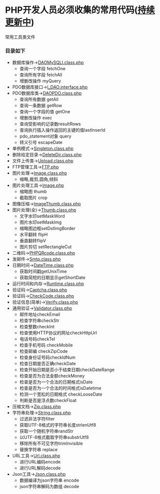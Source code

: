 # PHP开发人员必须收集的常用代码([持续更新中](https://github.com/flowstone/PHPToolCode/blob/master/update_log.md))
常用工具类文件
### 目录如下


- 数据库操作→[DAOMySQLI.class.php](https://github.com/flowstone/PHPToolCode/blob/master/DAO/DAOMySQLI.class.php)
  - 查询一个字段 fetchOne
  - 查询所有字段 fetchAll
  - 增删改操作 myQuery
- PDO数据库接口→[I_DAO.interface.php](https://github.com/flowstone/PHPToolCode/blob/master/DAO/I_DAO.interface.php)
- PDO数据库类→[DAOPDO.class.php](https://github.com/flowstone/PHPToolCode/blob/master/DAO/DAOPDO.class.php)  
  - 查询所有数据 getAll
  - 查询一条数据 getRow
  - 查询一个字段的值 getOne
  - 增删改操作 exec
  - 查询受影响的记录数resultRows
  - 查询执行插入操作返回的主键的值lastInserId
  - pdo_statement对象 query
  - 转义引号 escapeDate
- 单例模式→[Singleton.class.php](https://github.com/flowstone/PHPToolCode/blob/master/DesignPattern/Singleton.class.php)
- 删除给定目录→[DeleteDir.class.php](https://github.com/flowstone/PHPToolCode/blob/master/File/DeleteDir.class.php)
- 文件上传类→[Upload.class.php](https://github.com/flowstone/PHPToolCode/blob/master/File/Upload.class.php)
- FTP管理工具→[FTP.php](https://github.com/flowstone/PHPToolCode/blob/master/FTP/FTP.php)
- 图片处理→[Image.class.php](https://github.com/flowstone/PHPToolCode/blob/master/Image/Image.class.php)
  - 缩略,裁剪,圆角,倾斜
- 图片处理工具→[Image.php](https://github.com/flowstone/PHPToolCode/blob/master/Image/Image.php)
  - 缩略图 thumb
  - 截取图片 crop
- 图像压缩→[ImageThumb.class.php](https://github.com/flowstone/PHPToolCode/blob/master/Image/ImageThumb.class.php)
- 图片处理(全)→[Thumb.class.php](https://github.com/flowstone/PHPToolCode/blob/master/Image/Thumb.class.php)
  - 文字水印setMaskWord
  - 图片水印setMaskImg
  - 缩略图边框setDstImgBorder
  - 水平翻转 flipH
  - 垂直翻转flipV
  - 图片剪切 setRectangleCut
- 二维码→[PHPQRcode.class.php](https://github.com/flowstone/PHPToolCode/blob/master/PHPQRCode/PHPQRcode.class.php)
- 发邮件→[Smtp.class.php](https://github.com/flowstone/PHPToolCode/blob/master/SMTP/Smtp.class.php)
- 日期时间→[DateTime.class.php](https://github.com/flowstone/PHPToolCode/blob/master/Time/DateTime.class.php)
  - 获取时间戳getUnixTime
  - 获取简短的日期显示getShortDate
- 运行时间和内存→[Runtime.class.php](https://github.com/flowstone/PHPToolCode/blob/master/Time/Runtime.class.php)
- 验证码→[Captcha.class.php](https://github.com/flowstone/PHPToolCode/blob/master/Verify/Captcha.class.php)
- 验证码→[CheckCode.class.php](https://github.com/flowstone/PHPToolCode/blob/master/Verify/CheckCode.class.php)
- 验证信息(简单)→[Verify.class.php](https://github.com/flowstone/PHPToolCode/blob/master/Verify/Verify.class.php)
- 通用验证→[Validator.class.php](https://github.com/flowstone/PHPToolCode/blob/master/Verify/Validator.class.php)
  - 邮件地址checkEmail
  - 检查字符串checkStr
  - 检查整数checkInt
  - 检查使用HTTP协议的网址checkHttpUrl
  - 电话号码checkTel
  - 检查手机号码 checkMobile
  - 检查邮编 checkZipCode
  - 检查身份证号码checkIdNum
  - 检查日期是否正确checkDate
  - 检查开始日期是否小于结束日期checkDateRange
  - 检查是否为合法金额checkMoney
  - 检查是否为一个合法的日期格式isDate
  - 检查是否为一个合法的时间格式isDatetime
  - 检测一个宽松的日期格式 checkLooseDate
  - 判断是否是浮点数checkFloat
- 压缩文档→[Zip.class.php](https://github.com/flowstone/PHPToolCode/blob/master/ZIP/Zip.class.php)
- 字符串处理→[String.class.php](https://github.com/flowstone/PHPToolCode/blob/master/Other/String.class.php)
  - 过滤非法字符filter
  - 获取UTF-8格式的字符串长度strlenUtf8
  - 获取一个随机字符串randStr
  - 以UTF-8格式截取字符串substrUtf8
  - 移除所有不可见字符trimInvisible
  - 替换字符串 replace
- URL工具→[Url.class.php](https://github.com/flowstone/PHPToolCode/blob/master/Other/Url.class.php)
  - 进行URL编码encode
  - 进行URL解码decode
- Json工具→[Json.class.php](https://github.com/flowstone/PHPToolCode/blob/master/Other/Json.class.php)
  - 数据编译为json字符串 encode
  - json字符串解码为数组 decode
